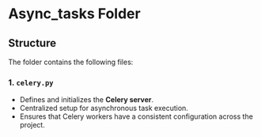# Async_tasks Folder

## Structure

The folder contains the following files:

### 1. `celery.py`
- Defines and initializes the **Celery server**.
- Centralized setup for asynchronous task execution.
- Ensures that Celery workers have a consistent configuration across the project.
